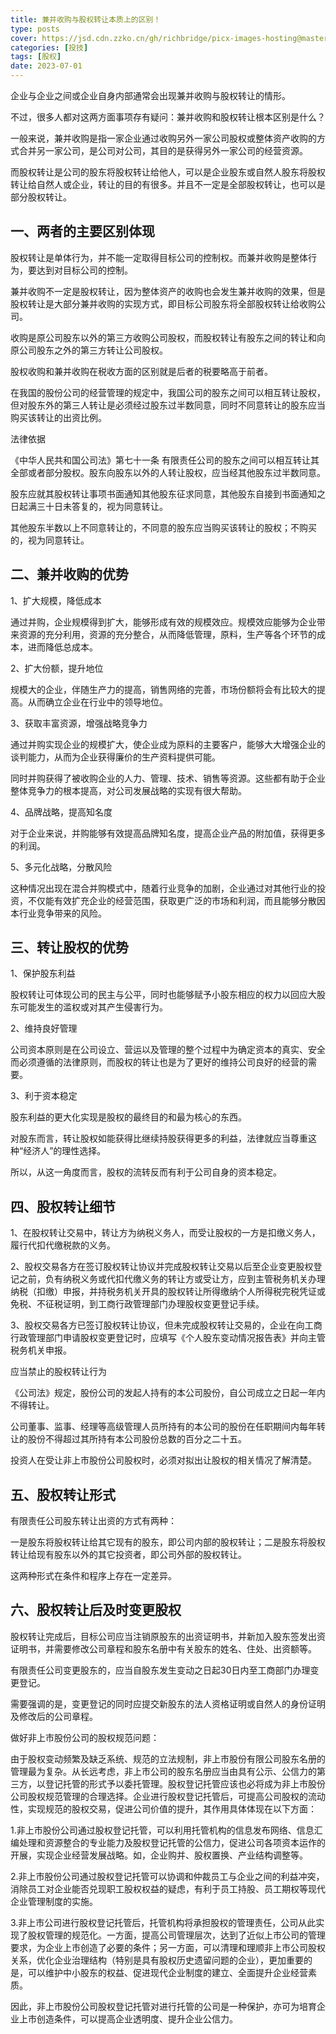 ```yaml
---
title: 兼并收购与股权转让本质上的区别！
type: posts
cover: https://jsd.cdn.zzko.cn/gh/richbridge/picx-images-hosting@master/thumbnail/CPA-审计.jpg
categories: [投技]
tags: [股权]
date: 2023-07-01
---
```


企业与企业之间或企业自身内部通常会出现兼并收购与股权转让的情形。


不过，很多人都对这两方面事项存有疑问：兼并收购和股权转让根本区别是什么？


一般来说，兼并收购是指一家企业通过收购另外一家公司股权或整体资产收购的方式合并另一家公司，是公司对公司，其目的是获得另外一家公司的经营资源。


而股权转让是公司的股东将股权转让给他人，可以是企业股东或自然人股东将股权转让给自然人或企业，转让的目的有很多。并且不一定是全部股权转让，也可以是部分股权转让。


## 一、两者的主要区别体现



股权转让是单体行为，并不能一定取得目标公司的控制权。而兼并收购是整体行为，要达到对目标公司的控制。


兼并收购不一定是股权转让，因为整体资产的收购也会发生兼并收购的效果，但是股权转让是大部分兼并收购的实现方式，即目标公司股东将全部股权转让给收购公司。


收购是原公司股东以外的第三方收购公司股权，而股权转让有股东之间的转让和向原公司股东之外的第三方转让公司股权。


股权收购和兼并收购在税收方面的区别就是后者的税要略高于前者。


在我国的股份公司的经营管理的规定中，我国公司的股东之间可以相互转让股权，但对股东外的第三人转让是必须经过股东过半数同意，同时不同意转让的股东应当购买该转让的出资比例。

法律依据

《中华人民共和国公司法》第七十一条  有限责任公司的股东之间可以相互转让其全部或者部分股权。股东向股东以外的人转让股权，应当经其他股东过半数同意。

股东应就其股权转让事项书面通知其他股东征求同意，其他股东自接到书面通知之日起满三十日未答复的，视为同意转让。

其他股东半数以上不同意转让的，不同意的股东应当购买该转让的股权；不购买的，视为同意转让。



## 二、兼并收购的优势



1、扩大规模，降低成本



通过并购，企业规模得到扩大，能够形成有效的规模效应。规模效应能够为企业带来资源的充分利用，资源的充分整合，从而降低管理，原料，生产等各个环节的成本，进而降低总成本。



2、扩大份额，提升地位



规模大的企业，伴随生产力的提高，销售网络的完善，市场份额将会有比较大的提高。从而确立企业在行业中的领导地位。



3、获取丰富资源，增强战略竞争力



通过并购实现企业的规模扩大，使企业成为原料的主要客户，能够大大增强企业的谈判能力，从而为企业获得廉价的生产资料提供可能。


同时并购获得了被收购企业的人力、管理、技术、销售等资源。这些都有助于企业整体竞争力的根本提高，对公司发展战略的实现有很大帮助。


4、品牌战略，提高知名度



对于企业来说，并购能够有效提高品牌知名度，提高企业产品的附加值，获得更多的利润。



5、多元化战略，分散风险



这种情况出现在混合并购模式中，随着行业竞争的加剧，企业通过对其他行业的投资，不仅能有效扩充企业的经营范围，获取更广泛的市场和利润，而且能够分散因本行业竞争带来的风险。



## 三、转让股权的优势



1、保护股东利益



股权转让可体现公司的民主与公平，同时也能够赋予小股东相应的权力以回应大股东可能发生的滥权或对其产生侵害行为。



2、维持良好管理



公司资本原则是在公司设立、营运以及管理的整个过程中为确定资本的真实、安全而必须遵循的法律原则，而股权的转让也是为了更好的维持公司良好的经营的需要。



3、利于资本稳定



股东利益的更大化实现是股权的最终目的和最为核心的东西。



对股东而言，转让股权如能获得比继续持股获得更多的利益，法律就应当尊重这种“经济人”的理性选择。



所以，从这一角度而言，股权的流转反而有利于公司自身的资本稳定。



## 四、股权转让细节



1、在股权转让交易中，转让方为纳税义务人，而受让股权的一方是扣缴义务人，履行代扣代缴税款的义务。



2、股权交易各方在签订股权转让协议并完成股权转让交易以后至企业变更股权登记之前，负有纳税义务或代扣代缴义务的转让方或受让方，应到主管税务机关办理纳税（扣缴）申报，并持税务机关开具的股权转让所得缴纳个人所得税完税凭证或免税、不征税证明，到工商行政管理部门办理股权变更登记手续。



3、股权交易各方已签订股权转让协议，但未完成股权转让交易的，企业在向工商行政管理部门申请股权变更登记时，应填写《个人股东变动情况报告表》并向主管税务机关申报。



应当禁止的股权转让行为


《公司法》规定，股份公司的发起人持有的本公司股份，自公司成立之日起一年内不得转让。


公司董事、监事、经理等高级管理人员所持有的本公司的股份在任职期间内每年转让的股份不得超过其所持有本公司股份总数的百分之二十五。


投资人在受让非上市股份公司股权时，必须对拟出让股权的相关情况了解清楚。



## 五、股权转让形式



有限责任公司股东转让出资的方式有两种：



一是股东将股权转让给其它现有的股东，即公司内部的股权转让；二是股东将股权转让给现有股东以外的其它投资者，即公司外部的股权转让。



这两种形式在条件和程序上存在一定差异。



## 六、股权转让后及时变更股权



股权转让完成后，目标公司应当注销原股东的出资证明书，并新加入股东签发出资证明书，并需要修改公司章程和股东名册中有关股东的姓名、住处、出资额等。



有限责任公司变更股东的，应当自股东发生变动之日起30日内至工商部门办理变更登记。



需要强调的是，变更登记的同时应提交新股东的法人资格证明或自然人的身份证明及修改后的公司章程。



做好非上市股份公司的股权规范问题：



由于股权变动频繁及缺乏系统、规范的立法规制，非上市股份有限公司股东名册的管理最为复杂。从长远考虑，非上市公司的股东名册应当由具有公示、公信力的第三方，以登记托管的形式予以委托管理。股权登记托管应该也必将成为非上市股份公司股权规范管理的合理选择。企业进行股权登记托管后，可提高公司股权的流动性，实现规范的股权交易，促进公司价值的提升，其作用具体体现在以下方面：



1.非上市股份公司通过股权登记托管，可以利用托管机构的信息发布网络、信息汇编处理和资源整合的专业能力及股权登记托管的公信力，促进公司各项资本运作的开展，实现企业经营发展战略。如，企业购并、股权置换、产业结构调整等。



2.非上市股份公司通过股权登记托管可以协调和仲裁员工与企业之间的利益冲突，消除员工对企业能否兑现职工股权权益的疑虑，有利于员工持股、员工期权等现代企业管理制度的实施。



3.非上市公司进行股权登记托管后，托管机构将承担股权的管理责任，公司从此实现了股权管理的规范化。一方面，提高公司管理层次，达到了近似上市公司的管理要求，为企业上市创造了必要的条件；另一方面，可以清理和理顺非上市公司股权关系，优化企业治理结构（特别是具有股权历史遗留问题的企业），更加重要的是，可以维护中小股东的权益、促进现代企业制度的建立、全面提升企业经营素质。



因此，非上市股份公司股权登记托管对进行托管的公司是一种保护，亦可为培育企业上市创造条件，可以提高企业透明度、提升企业公信力。